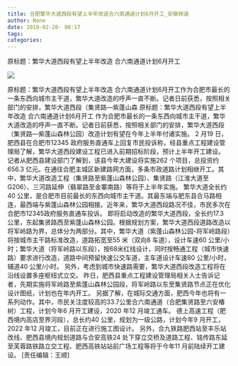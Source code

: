 ```yaml
---
title: 合肥繁华大道西段有望上半年改造合六南通道计划6月开工_安徽频道
author: None
date: 2019-02-20- 08:17
tags: 
categories: 
---
```

原标题：繁华大道西段有望上半年改造 合六南通道计划6月开工
<!-- more -->
                
<img align="center" border="0" src="http://p2.ifengimg.com/a/2016/0810/204c433878d5cf9size1_w16_h16.png" />
                
            
原标题：繁华大道西段有望上半年改造 合六南通道计划6月开工作为合肥市最长的一条东西向城市主干道，繁华大道改造的呼声一直不断。记者日前获悉，按照相关部门的安排，繁华大道西段（集贤路—紫蓬山森
原标题：繁华大道西段有望上半年改造 合六南通道计划6月开工
作为合肥市最长的一条东西向城市主干道，繁华大道改造的呼声一直不断。记者日前获悉，按照相关部门的安排，繁华大道西段（集贤路—紫蓬山森林公园）改造计划有望在今年上半年付诸实施。
2 月19 日，肥西县在合肥市12345 政府服务直通车上回复市民投诉称，经县重点工程建设管理局了解，繁华大道西段建设工程已进入前期招标阶段，预计上半年开工建设。
记者从肥西县建设部门了解到，该县今年大建设将实施262 个项目，总投资约656.3 亿元。在通往合肥主城区新建路网方面，多条市政道路计划相继开工。其中，繁华大道改造工程（集贤路至紫蓬山森林公园）、集贤路（江淮大道至G206）、三河路延伸（翡翠路至金寨南路）等将于上半年实施。
繁华大道全长约40 公里，是合肥市目前最长的东西向城市主干道。其最东端与肥东县合马路相连，最西端与紫蓬山森林公园相接。近年来，繁华大道西段路况不佳，市民多次在合肥市12345政府服务直通车投诉。
即将启动改造的繁华大道西段，全长约17.3 公里，东起集贤路西至紫蓬山森林公园。根据规划方案，繁华大道西段道路改造以将军岭路为界，总体分为两部分。其中，繁华大道（紫蓬山森林公园-将军岭路段）将按城市主干路标准改造，道路拓宽至55 米（双向8 车道），设计车速60 公里/小时；繁华大道（将军岭路以东段），按68米红线设计，同时按畅通工程（城市快速路）要求进行改造，道路中间预留快速公交车道，主车道设计车速80 公里/小时，辅道40 公里/小时。
另外，考虑到城市快速路需要，繁华大道西段改造工程将在沿线设置多座枢纽式立交。
昨日，肥西县重点工程建设管理局相关人士告诉记者，先期实施将军岭路至紫蓬山森林公园段，将军岭路以东至集贤路节点正在优化设计图纸，计划也在年内开工。
另据了解，在城际交通方面，肥西今年也将有一系列动作。其中，市民关注度较高的33.7公里合六南通道（合肥集贤路至六安椿树）工程，计划今年6 月开工建设，2020 年12 月竣工通车。
德上高速工程（肥西境内高店至界河段），总长约40 公里，规划为一级公路，计划今年9 月开工，2022 年12 月竣工，目前正在进行施工图设计。
另外，合九铁路肥西站至丰乐站改线、肥西县境内规划道路与合安高铁24 处下穿立交桥及道路工程、铭传路东延至芙蓉路铁路立交工程、肥西高铁站站前广场工程等将于今年11 月前陆续开工建设。
[责任编辑：王顺]
            

